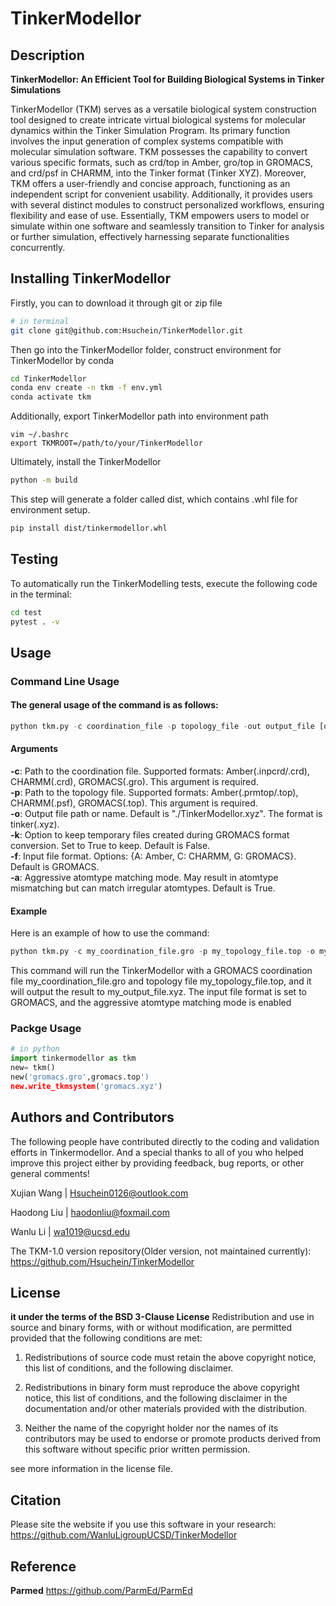 
# TinkerModellor


## Description

**TinkerModellor: An Efficient Tool for Building Biological Systems in Tinker Simulations**

TinkerModellor (TKM) serves as a versatile biological system construction tool designed to create intricate virtual biological systems for molecular dynamics within the Tinker Simulation Program. Its primary function involves the input generation of complex systems compatible with molecular simulation software. TKM possesses the capability to convert various specific formats, such as crd/top in Amber, gro/top in GROMACS, and crd/psf in CHARMM, into the Tinker format (Tinker XYZ). Moreover, TKM offers a user-friendly and concise approach, functioning as an independent script for convenient usability. Additionally, it provides users with several distinct modules to construct personalized workflows, ensuring flexibility and ease of use. Essentially, TKM empowers users to model or simulate within one software and seamlessly transition to Tinker for analysis or further simulation, effectively harnessing separate functionalities concurrently.


## Installing TinkerModellor

Firstly, you can to download it through git or zip file
``` sh
# in terminal
git clone git@github.com:Hsuchein/TinkerModellor.git
```
Then go into the TinkerModellor folder, construct environment for TinkerModellor by conda
``` sh
cd TinkerModellor
conda env create -n tkm -f env.yml
conda activate tkm
```

Additionally, export TinkerModellor path into environment path
``` .bashrc or .zshrc
vim ~/.bashrc
export TKMROOT=/path/to/your/TinkerModellor
```

Ultimately, install the TinkerModellor
``` sh
python -m build
```

This step will generate a folder called dist, which contains .whl file for environment setup.
``` sh
pip install dist/tinkermodellor.whl
```

## Testing

To automatically run the TinkerModelling tests, execute the following code in the terminal:

``` sh
cd test
pytest . -v
```

## Usage

### Command Line Usage

#### The general usage of the command is as follows:
``` python
python tkm.py -c coordination_file -p topology_file -out output_file [options]
```

#### Arguments
**-c**: Path to the coordination file. Supported formats: Amber(.inpcrd/.crd), CHARMM(.crd), GROMACS(.gro). This argument is required.<br>
**-p**: Path to the topology file. Supported formats: Amber(.prmtop/.top), CHARMM(.psf), GROMACS(.top). This argument is required.<br>
**-o**: Output file path or name. Default is "./TinkerModellor.xyz". The format is tinker(.xyz).<br>
**-k**: Option to keep temporary files created during GROMACS format conversion. Set to True to keep. Default is False.<br>
**-f**: Input file format. Options: {A: Amber, C: CHARMM, G: GROMACS}. Default is GROMACS.<br>
**-a**: Aggressive atomtype matching mode. May result in atomtype mismatching but can match irregular atomtypes. Default is True.<br>

#### Example
Here is an example of how to use the command:
``` python
python tkm.py -c my_coordination_file.gro -p my_topology_file.top -o my_output_file.xyz -f G -a True
```
This command will run the TinkerModellor with a GROMACS coordination file my_coordination_file.gro and topology file my_topology_file.top, and it will output the result to my_output_file.xyz. The input file format is set to GROMACS, and the aggressive atomtype matching mode is enabled

### Packge Usage

``` python
# in python
import tinkermodellor as tkm
new= tkm()
new('gromacs.gro',gromacs.top')
new.write_tkmsystem('gromacs.xyz')
```

## Authors and Contributors

The following people have contributed directly to the coding and validation efforts in Tinkermodellor. And a special thanks to all of you who helped improve this project either by providing feedback, bug reports, or other general comments!

Xujian Wang |   <Hsuchein0126@outlook.com>

Haodong Liu |   <haodonliu@foxmail.com>

Wanlu Li    |   <wa1019@ucsd.edu>

The TKM-1.0 version repository(Older version, not maintained currently):
<https://github.com/Hsuchein/TinkerModellor>

## License

**it under the terms of the BSD 3-Clause License** Redistribution and use in source and binary forms, with or without modification, are permitted provided that the
following conditions are met:

1. Redistributions of source code must retain the above copyright notice, this list of conditions, and the following
disclaimer.

2. Redistributions in binary form must reproduce the above copyright notice, this list of conditions, and the following
disclaimer in the documentation and/or other materials provided with the distribution.

3. Neither the name of the copyright holder nor the names of its contributors may be used to endorse or promote
products derived from this software without specific prior written permission.

see more information in the license file.

## Citation

Please site the website if you use this software in your research:
<https://github.com/WanluLigroupUCSD/TinkerModellor>


## Reference

**Parmed**  <https://github.com/ParmEd/ParmEd>
